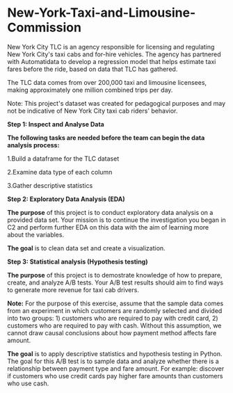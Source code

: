 # New-York-Taxi-and-Limousine-Commission

New York City TLC is an agency responsible for licensing and regulating New York City's taxi cabs and for-hire vehicles. The agency has partnered with Automatidata to develop a regression model that helps estimate taxi fares before the ride, based on data that TLC has gathered. 

The TLC data comes from over 200,000 taxi and limousine licensees, making approximately one million combined trips per day. 

Note: This project's dataset was created for pedagogical purposes and may not be indicative of New York City taxi cab riders' behavior.


**Step 1: Inspect and Analyse Data**

**The following tasks are needed before the team can begin the data analysis process:**

1.Build a dataframe for the TLC dataset

2.Examine data type of each column

3.Gather descriptive statistics


**Step 2: Exploratory Data Analysis (EDA)**

**The purpose** of this project is to conduct exploratory data analysis on a provided data set. Your mission is to continue the investigation you began in C2 and perform further EDA on this data with the aim of learning more about the variables. 
  
**The goal** is to clean data set and create a visualization.


**Step 3: Statistical analysis (Hypothesis testing)**

**The purpose** of this project is to demostrate knowledge of how to prepare, create, and analyze A/B tests. Your A/B test results should aim to find ways to generate more revenue for taxi cab drivers.

**Note:** For the purpose of this exercise, assume that the sample data comes from an experiment in which customers are randomly selected and divided into two groups: 1) customers who are required to pay with credit card, 2) customers who are required to pay with cash. Without this assumption, we cannot draw causal conclusions about how payment method affects fare amount.

**The goal** is to apply descriptive statistics and hypothesis testing in Python. The goal for this A/B test is to sample data and analyze whether there is a relationship between payment type and fare amount. For example: discover if customers who use credit cards pay higher fare amounts than customers who use cash.
